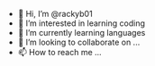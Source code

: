 - 👋 Hi, I’m @rackyb01
- 👀 I’m interested in learning coding
- 🌱 I’m currently learning languages
- 💞️ I’m looking to collaborate on ...
- 📫 How to reach me ...

<!---
rackyb01/rackyb01 is a ✨ special ✨ repository because its `README.md` (this file) appears on your GitHub profile.
You can click the Preview link to take a look at your changes.
--->
